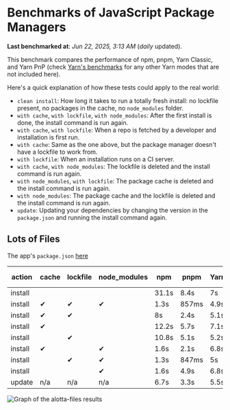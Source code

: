 # Benchmarks of JavaScript Package Managers

**Last benchmarked at**: _Jun 22, 2025, 3:13 AM_ (_daily_ updated).

This benchmark compares the performance of npm, pnpm, Yarn Classic, and Yarn PnP (check [Yarn's benchmarks](https://yarnpkg.com/benchmarks) for any other Yarn modes that are not included here).

Here's a quick explanation of how these tests could apply to the real world:

- `clean install`: How long it takes to run a totally fresh install: no lockfile present, no packages in the cache, no `node_modules` folder.
- `with cache`, `with lockfile`, `with node_modules`: After the first install is done, the install command is run again.
- `with cache`, `with lockfile`: When a repo is fetched by a developer and installation is first run.
- `with cache`: Same as the one above, but the package manager doesn't have a lockfile to work from.
- `with lockfile`: When an installation runs on a CI server.
- `with cache`, `with node_modules`: The lockfile is deleted and the install command is run again.
- `with node_modules`, `with lockfile`: The package cache is deleted and the install command is run again.
- `with node_modules`: The package cache and the lockfile is deleted and the install command is run again.
- `update`: Updating your dependencies by changing the version in the `package.json` and running the install command again.

## Lots of Files

The app's `package.json` [here](https://github.com/pnpm/pnpm.io/blob/main/benchmarks/fixtures/alotta-files/package.json)

| action  | cache | lockfile | node_modules| npm | pnpm | Yarn | Yarn PnP |
| ---     | ---   | ---      | ---         | --- | ---  | ---  | ---      |
| install |       |          |             | 31.1s | 8.4s | 7s | 3.5s |
| install | ✔     | ✔        | ✔           | 1.3s | 857ms | 4.9s | n/a |
| install | ✔     | ✔        |             | 8s | 2.4s | 5.1s | 1.3s |
| install | ✔     |          |             | 12.2s | 5.7s | 7.1s | 2.9s |
| install |       | ✔        |             | 10.8s | 5.1s | 5.2s | 1.3s |
| install | ✔     |          | ✔           | 1.6s | 2.1s | 6.8s | n/a |
| install |       | ✔        | ✔           | 1.3s | 847ms | 5s | n/a |
| install |       |          | ✔           | 1.6s | 4.9s | 6.8s | n/a |
| update  | n/a | n/a | n/a | 6.7s | 3.3s | 5.5s | 3s |

<img alt="Graph of the alotta-files results" src="/img/benchmarks/alotta-files.svg" />